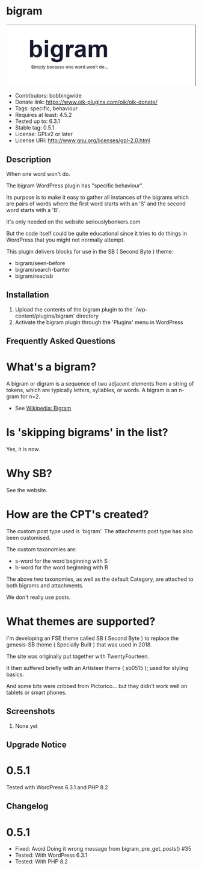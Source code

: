 # bigram 
![banner](assets/bigram-banner-772x250.jpg)
* Contributors: bobbingwide
* Donate link: https://www.oik-plugins.com/oik/oik-donate/
* Tags: specific, behaviour
* Requires at least: 4.5.2
* Tested up to: 6.3.1
* Stable tag: 0.5.1
* License: GPLv2 or later
* License URI: http://www.gnu.org/licenses/gpl-2.0.html

## Description 
When one word won't do.

The bigram WordPress plugin has "specific behaviour".

Its purpose is to make it easy to gather all instances of the bigrams
which are pairs of words where the first word starts with an 'S'
and the second word starts with a 'B'.

It's only needed on the website seriouslybonkers.com

But the code itself could be quite educational since it tries to do things in WordPress
that you might not normally attempt.

This plugin delivers blocks for use in the SB ( Second Byte ) theme:

- bigram/seen-before
- bigram/search-banter
- bigram/reactsb


## Installation 
1. Upload the contents of the bigram plugin to the `/wp-content/plugins/bigram' directory
1. Activate the bigram plugin through the 'Plugins' menu in WordPress

## Frequently Asked Questions 
# What's a bigram? 

A bigram or digram is a sequence of two adjacent elements from a string of tokens, which are typically letters, syllables, or words.
A bigram is an n-gram for n=2.

* See [Wikipedia: Bigram](https://en.wikipedia.org/wiki/Bigram)

# Is 'skipping bigrams' in the list? 
Yes, it is now.

# Why SB? 
See the website.

# How are the CPT's created? 
The custom post type used is 'bigram'.
The attachments post type has also been customised.

The custom taxonomies are:
- s-word for the word beginning with S
- b-word for the word beginning with B

The above two taxonomies, as well as the default Category, are attached to both bigrams and attachments.

We don't really use posts.

# What themes are supported? 
I'm developing an FSE theme called SB ( Second Byte ) to replace the genesis-SB theme ( Specially Built )
that was used in 2018.

The site was originally put together with TwentyFourteen.

It then suffered briefly with an Artisteer theme ( sb0515 ); used for styling basics.

And some bits were cribbed from Pictorico... but they didn't work well on tablets or smart phones.


## Screenshots 
1. None yet

## Upgrade Notice 
# 0.5.1 
Tested with WordPress 6.3.1 and PHP 8.2

## Changelog 
# 0.5.1 
* Fixed: Avoid Doing it wrong message from bigram_pre_get_posts() #35
* Tested: With WordPress 6.3.1
* Tested: With PHP 8.2

